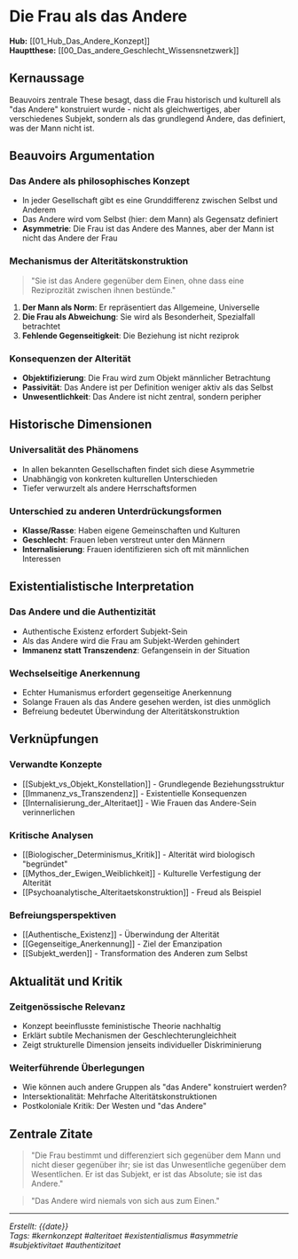 # Die Frau als das Andere

**Hub:** [[01_Hub_Das_Andere_Konzept]]  
**Hauptthese:** [[00_Das_andere_Geschlecht_Wissensnetzwerk]]

## Kernaussage

Beauvoirs zentrale These besagt, dass die Frau historisch und kulturell als "das Andere" konstruiert wurde - nicht als gleichwertiges, aber verschiedenes Subjekt, sondern als das grundlegend Andere, das definiert, was der Mann nicht ist.

## Beauvoirs Argumentation

### Das Andere als philosophisches Konzept
- In jeder Gesellschaft gibt es eine Grunddifferenz zwischen Selbst und Anderem
- Das Andere wird vom Selbst (hier: dem Mann) als Gegensatz definiert
- **Asymmetrie**: Die Frau ist das Andere des Mannes, aber der Mann ist nicht das Andere der Frau

### Mechanismus der Alteritätskonstruktion
> "Sie ist das Andere gegenüber dem Einen, ohne dass eine Reziprozität zwischen ihnen bestünde."

1. **Der Mann als Norm**: Er repräsentiert das Allgemeine, Universelle
2. **Die Frau als Abweichung**: Sie wird als Besonderheit, Spezialfall betrachtet
3. **Fehlende Gegenseitigkeit**: Die Beziehung ist nicht reziprok

### Konsequenzen der Alterität
- **Objektifizierung**: Die Frau wird zum Objekt männlicher Betrachtung
- **Passivität**: Das Andere ist per Definition weniger aktiv als das Selbst
- **Unwesentlichkeit**: Das Andere ist nicht zentral, sondern peripher

## Historische Dimensionen

### Universalität des Phänomens
- In allen bekannten Gesellschaften findet sich diese Asymmetrie
- Unabhängig von konkreten kulturellen Unterschieden
- Tiefer verwurzelt als andere Herrschaftsformen

### Unterschied zu anderen Unterdrückungsformen
- **Klasse/Rasse**: Haben eigene Gemeinschaften und Kulturen
- **Geschlecht**: Frauen leben verstreut unter den Männern
- **Internalisierung**: Frauen identifizieren sich oft mit männlichen Interessen

## Existentialistische Interpretation

### Das Andere und die Authentizität
- Authentische Existenz erfordert Subjekt-Sein
- Als das Andere wird die Frau am Subjekt-Werden gehindert
- **Immanenz statt Transzendenz**: Gefangensein in der Situation

### Wechselseitige Anerkennung
- Echter Humanismus erfordert gegenseitige Anerkennung
- Solange Frauen als das Andere gesehen werden, ist dies unmöglich
- Befreiung bedeutet Überwindung der Alteritätskonstruktion

## Verknüpfungen

### Verwandte Konzepte
- [[Subjekt_vs_Objekt_Konstellation]] - Grundlegende Beziehungsstruktur
- [[Immanenz_vs_Transzendenz]] - Existentielle Konsequenzen
- [[Internalisierung_der_Alteritaet]] - Wie Frauen das Andere-Sein verinnerlichen

### Kritische Analysen
- [[Biologischer_Determinismus_Kritik]] - Alterität wird biologisch "begründet"
- [[Mythos_der_Ewigen_Weiblichkeit]] - Kulturelle Verfestigung der Alterität
- [[Psychoanalytische_Alteritaetskonstruktion]] - Freud als Beispiel

### Befreiungsperspektiven
- [[Authentische_Existenz]] - Überwindung der Alterität
- [[Gegenseitige_Anerkennung]] - Ziel der Emanzipation
- [[Subjekt_werden]] - Transformation des Anderen zum Selbst

## Aktualität und Kritik

### Zeitgenössische Relevanz
- Konzept beeinflusste feministische Theorie nachhaltig
- Erklärt subtile Mechanismen der Geschlechterungleichheit
- Zeigt strukturelle Dimension jenseits individueller Diskriminierung

### Weiterführende Überlegungen
- Wie können auch andere Gruppen als "das Andere" konstruiert werden?
- Intersektionalität: Mehrfache Alteritätskonstruktionen
- Postkoloniale Kritik: Der Westen und "das Andere"

## Zentrale Zitate

> "Die Frau bestimmt und differenziert sich gegenüber dem Mann und nicht dieser gegenüber ihr; sie ist das Unwesentliche gegenüber dem Wesentlichen. Er ist das Subjekt, er ist das Absolute; sie ist das Andere."

> "Das Andere wird niemals von sich aus zum Einen."

---

*Erstellt: {{date}}*  
*Tags: #kernkonzept #alteritaet #existentialismus #asymmetrie #subjektivitaet #authentizitaet*